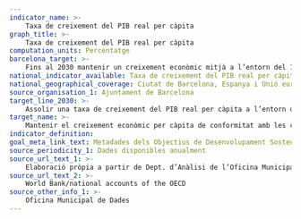 ```yaml
---
indicator_name: >-
    Taxa de creixement del PIB real per càpita
graph_title: >-
    Taxa de creixement del PIB real per càpita
computation_units: Percentatge
barcelona_target: >-
    Fins al 2030 mantenir un creixement econòmic mitjà a l’entorn del 1,2% anual, situant el focus del nou creixement en l’economia verda i circular, així com en el sector digital 
national_indicator_available: Taxa de creixement del PIB real per càpita
national_geographical_coverage: Ciutat de Barcelona, Espanya i Unió europea 
source_organisation_1: Ajuntament de Barcelona
target_line_2030: >-
    Assolir una taxa de creixement del PIB real per càpita a l’entorn de l’1,2% anual en el període 2015-2030
target_name: >-
    Mantenir el creixement econòmic per càpita de conformitat amb les circumstàncies nacionals i, en particular, un creixement del producte interior brut d’almenys un 7% anual als països menys avançats
indicator_definition:
goal_meta_link_text: Metadades dels Objectius de Desenvolupament Sostenible de les Nacions Unides (pdf 894kB)
source_periodicity_1: Dades disponibles anualment
source_url_text_1: >-
    Elaboració pròpia a partir de Dept. d’Anàlisi de l’Oficina Municipal de Dades
source_url_text_2: >-
    World Bank/national accounts of the OECD
source_other_info_1: >-
    Oficina Municipal de Dades
---
```

